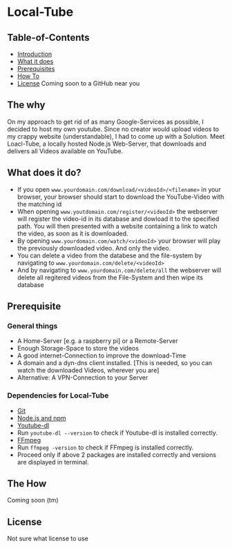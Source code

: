 # Local-Tube

## Table-of-Contents

- [Introduction](https://github.com/MeepMr/Local-Tube/new/master#the-why)
- [What it does](https://github.com/MeepMr/Local-Tube/new/master#the-why)
- [Prerequisites](https://github.com/MeepMr/Local-Tube/new/master#prerequisite)
- [How To](https://github.com/MeepMr/Local-Tube/new/master#the-how)
- [License](https://github.com/MeepMr/Local-Tube/new/master#license) Coming soon to a GitHub near you


## The why
On my approach to get rid of as many Google-Services as possible, I decided to host my own youtube.
Since no creator would upload videos to my crappy website (understandable), I had to come up with a Solution.
Meet Loacl-Tube, a locally hosted Node.js Web-Server, that downloads and delivers all Videos available on YouTube.

## What does it do?
- If you open `www.yourdomain.com/download/<videoId>/<filename>` in your browser, your browser should start to download the YouTube-Video with the matching id
- When opening `www.youtdomain.com/register/<videoId>` the webserver will register the video-id in its database and dowload it to the specified path.
You will then presented with a website containing a link to watch the video, as soon as it is downloaded.
- By opening `www.yourdomain.com/watch/<videoId>` your browser will play the previously downloaded video. And only the video.
- You can delete a video from the databese and the file-system by navigating to `www.yourdomain.com/delete/<videoId>`
- And by navigating to `www.yourdomain.com/delete/all` the webserver will delete all regitered videos from the File-System and then wipe its database

## Prerequisite

### General things
- A Home-Server [e.g. a raspberry pi] or a Remote-Server
- Enough Storage-Space to store the videos
- A good internet-Connection to improve the download-Time
- A domain and a dyn-dns client installed. [This is needed, so you can watch the downloaded Videos, wherever you are]
- Alternative: A VPN-Connection to your Server

### Dependencies for Local-Tube
- [Git](https://git-scm.com/)
- [Node.js and npm](nodejs.org)
- [Youtube-dl](https://ytdl-org.github.io/youtube-dl/download.html)
- Run `youtube-dl --version` to check if Youtube-dl is installed correctly.
- [FFmpeg](https://ffmpeg.zeranoe.com/builds/)
- Run `ffmpeg -version` to check if FFmpeg is installed correctly.
- Proceed only if above 2 packages are installed correctly and versions are displayed in terminal.

## The How
Coming soon (tm)

## License

Not sure what license to use
